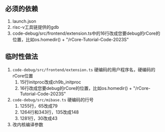## 必须的依赖
1. launch.json
1. risc-v工具链提供的gdb
1. code-debug/src/frontend/extension.ts中的16行改成您要debug的rCore的位置，比如os.homedir() + "/rCore-Tutorial-Code-2023S"

## 临时性做法
1. `code-debug/src/frontend/extension.ts` 硬编码的用户程序名，硬编码的rCore位置
    1. 15行initproc改成ch9b_initproc
    2. 16行改成您要debug的rCore的位置，比如os.homedir() + "/rCore-Tutorial-Code-2023S"
1. `code-debug/src/mibase.ts` 硬编码的行号
    1. 1255行，65改成79
    2. 1264行和343行，135改成148
    3. 1281行，30改成43
1. 改内核编译参数

 